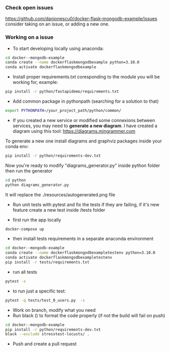 
### Check open issues 

https://github.com/danionescu0/docker-flask-mongodb-example/issues consider taking on an issue, or adding a new one.

### Working on a issue 

* To start developing locally using anaconda:
````bash
cd docker--mongodb-example
conda create --name dockerflaskmongodbexample python=3.10.0
conda activate dockerflaskmongodbexample
````

* Install proper requirements.txt coresponding to the module you will be working for, example:
````bash
pip install -r python/fastapidemo/requirements.txt
````

* Add common package in pythonpath (searching for a solution to that)
````bash
export PYTHONPATH=/your_project_path/python/common/
````

* If you created a new service or modified some connexions between services, you may need to **generate a new diagram**.
I have created a diagram using this tool: https://diagrams.mingrammer.com


To generate a new one install diagrams and graphviz packages inside your conda env:
````bash
pip install -r python/requirements-dev.txt
````
Now you're ready to modify "diagrams_generator.py" inside python folder then run the generator
````bash
cd python
python diagrams_generator.py
````
It will replace the ./resources/autogenerated.png file

* Run unit tests with pytest and fix the tests if they are failing, if it's new feature create a new test inside /tests folder

- first run the app locally
````bash
docker-compose up
````
- then install tests requirements in a separate anaconda environment
````bash
cd docker--mongodb-example
conda create --name dockerflaskmongodbexampletestenv python=3.10.0
conda activate dockerflaskmongodbexampletestenv
pip install -r tests/requirements.txt
````

- run all tests
````bash
pytest -s
````

- to run just a specific test:
````bash
pytest -q tests/test_0_users.py  -s
````

* Work on branch, modify what you need
* Run black () to format the code properly (if not the build will fail on push)
````bash
cd docker--mongodb-example
pip install -r python/requirements-dev.txt
black --exclude stresstest-locusts/ .
````

* Push and create a pull request

